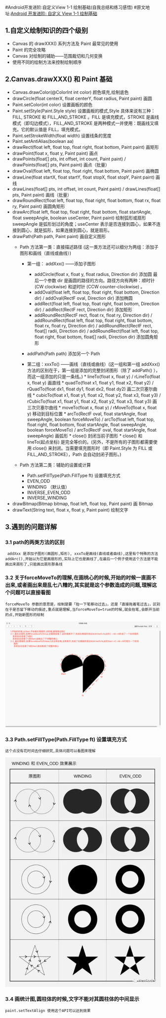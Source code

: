 
#Android开发进阶:自定义View 1-1 绘制基础(自我总结和练习感悟) 
#原文地址:[Android 开发进阶: 自定义 View 1-1 绘制基础](https://mp.weixin.qq.com/s?__biz=MzIwNTczNTY0NA==&mid=2247483657&idx=1&sn=0e3a9f84d9924ef4125c885592dbb843&chksm=972d12baa05a9bac18af5d335d65eba9b71146a9fec143be6ecf62d4a4bd2e7179c726cdbb81&mpshare=1&scene=1&srcid=07103TebqK8ayqL65sFM10aG&key=2872d7939faa95a4746f02817e96c6a1eb3d50ffa721de271927326d3f89f9d76134ce490ee10917c24434ccd1d80bd50cdb6fc724f8cd642c125bedb9bb15ae60355472d73d8a8d2ae254af35799487&ascene=0&uin=NjM2OTY1&devicetype=iMac+MacBookPro11%2C4+OSX+OSX+10.12.5+build(16F73)&version=12020810&nettype=WIFI&fontScale=100&pass_ticket=FaWZgAC6HjXFxVzB307KYZzsfTzz3EzqIsGyEl40QcY%3D##)
## 1.自定义绘制知识的四个级别
 * Canvas 的 drawXXX() 系列方法及 Paint 最常见的使用
 * Paint 的完全攻略
 * Canvas 对绘制的辅助——范围裁切和几何变换
 * 使用不同的绘制方法来控制绘制顺序
 
## 2.Canvas.drawXXX() 和 Paint 基础
 * Canvas.drawColor(@ColorInt int color) 颜色填充,绘制底色
 * drawCircle(float centerX, float centerY, float radius, Paint paint) 画圆
 * Paint.setColor(int color) 设置画板的颜色
 * Paint.setStyle(Paint.Style style) 设置画板的模式,Style 具体来说有三种： FILL, STROKE 和 FILL_AND_STROKE 。FILL 是填充模式，STROKE 是画线模式（即勾边模式），FILL_AND_STROKE 是两种模式一并使用：既画线又填充。它的默认值是 FILL，填充模式。
 * Paint.setStrokeWidth(float width) 设置线条的宽度
 * Paint.setAntiAlias(boolean aa)
 * drawRect(float left, float top, float right, float bottom, Paint paint) 画矩形
 * drawPoint(float x, float y, Paint paint) 画点
 * drawPoints(float[] pts, int offset, int count, Paint paint) / drawPoints(float[] pts, Paint paint) 画点（批量）
 * drawOval(float left, float top, float right, float bottom, Paint paint) 画椭圆
 * drawLine(float startX, float startY, float stopX, float stopY, Paint paint) 画线
 * drawLines(float[] pts, int offset, int count, Paint paint) / drawLines(float[] pts, Paint paint) 画线（批量）
 * drawRoundRect(float left, float top, float right, float bottom, float rx, float ry, Paint paint) 画圆角矩形
 * drawArc(float left, float top, float right, float bottom, float startAngle, float sweepAngle, boolean useCenter, Paint paint) 绘制弧形或扇形 sweepAngle 是弧形划过的角度；useCenter 表示是否连接到圆心，如果不连接到圆心，就是弧形，如果连接到圆心，就是扇形。
 * drawPath(Path path, Paint paint) 画自定义图形
 	* Path 方法第一类：直接描述路径 (这一类方法还可以细分为两组：添加子图形和画线（直线或曲线）)
 		* 第一组： addXxx() ——添加子图形
 			* addCircle(float x, float y, float radius, Direction dir) 添加圆  最后一个参数 dir 是画圆的路径的方向。路径方向有两种：顺时针 (CW clockwise) 和逆时针 (CCW counter-clockwise) 。 	
 			* addOval(float left, float top, float right, float bottom, Direction dir) / addOval(RectF oval, Direction dir) 添加椭圆
			* addRect(float left, float top, float right, float bottom, Direction dir) / addRect(RectF rect, Direction dir) 添加矩形
			* addRoundRect(RectF rect, float rx, float ry, Direction dir) / addRoundRect(float left, float top, float right, float bottom, float rx, float ry, Direction dir) / addRoundRect(RectF rect, float[] radii, Direction dir) / addRoundRect(float left, float top, float right, float bottom, float[] radii, Direction dir) 添加圆角矩形
         * addPath(Path path) 添加另一个 Path
      
      * 第二组：xxxTo() ——画线（直线或曲线）(这一组和第一组 addXxx() 方法的区别在于，第一组是添加的完整封闭图形（除了 addPath() ），而这一组添加的只是一条线。)
      		* lineTo(float x, float y) / rLineTo(float x, float y) 画直线
			* quadTo(float x1, float y1, float x2, float y2) / rQuadTo(float dx1, float dy1, float dx2, float dy2) 画二次贝塞尔曲线
			* cubicTo(float x1, float y1, float x2, float y2, float x3, float y3) / rCubicTo(float x1, float y1, float x2, float y2, float x3, float y3) 画三次贝塞尔曲线
			* moveTo(float x, float y) / rMoveTo(float x, float y) 移动到目标位置
			* arcTo(RectF oval, float startAngle, float sweepAngle, boolean forceMoveTo) / arcTo(float left, float top, float right, float bottom, float startAngle, float sweepAngle, boolean forceMoveTo) / arcTo(RectF oval, float startAngle, float sweepAngle) 画弧形
			* close() 封闭当前子图形
			* close() 和 lineTo(起点坐标) 是完全等价的。(另外，不是所有的子图形都需要使用 close() 来封闭。当需要填充图形时（即 Paint.Style 为 FILL 或 FILL_AND_STROKE），Path 会自动封闭子图形。)
	
	* Path 方法第二类：辅助的设置或计算
		* Path.setFillType(Path.FillType ft) 设置填充方式
		 * EVEN_ODD
		 * WINDING （默认值）
		 * INVERSE_EVEN_ODD
		 * INVERSE_WINDING
* drawBitmap(Bitmap bitmap, float left, float top, Paint paint) 画 Bitmap
* drawText(String text, float x, float y, Paint paint) 绘制文字

## 3.遇到的问题详解
### 3.1 path的两类方法的区别
	 addXxx 是添加子图形(画圆形,矩形), xxxTo是画线(直线或者曲线),这里有个特殊的方法  addArc(),开始以为它是画扇形的,实际上它也是画线了,在最后一个例子使用这个方法是不能画出来扇形了,只能画出扇形那条线

### 3.2 关于forceMoveTo的理解,在画桃心的时候,开始的时候一直画不出来,或者画出来是乱七八糟的,其实就是这个参数造成的问题,理解这个问题可以直接看图
	forceMoveTo 参数的意思是，绘制是要「抬一下笔移动过去」，还是「直接拖着笔过去」，区别在于是否留下移动的痕迹,重点就是理解,当forceMoveTo=true的时候,就会抬笔,会断开当前的点,开始新图形的绘制
	
![](images/heart.jpeg)

### 3.3 Path.setFillType(Path.FillType ft) 设置填充方式
	这个点没有花时间去仔细研究,具体问题可以看图来理解
	
![](images/fillType.png)

### 3.4 画统计图,圆柱体的时候,文字不能对其圆柱体的中间显示
	paint.setTextAlign 使用这个API可以达到效果


